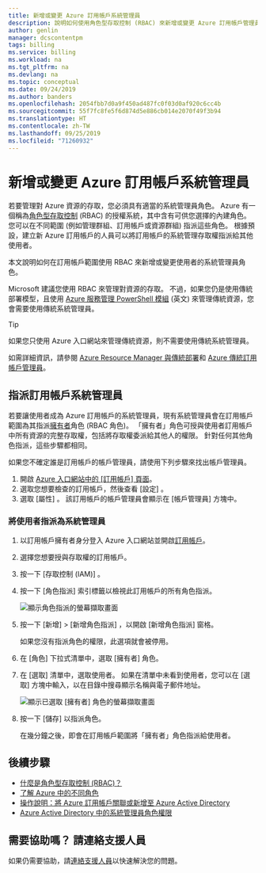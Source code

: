 ```yaml
---
title: 新增或變更 Azure 訂用帳戶系統管理員
description: 說明如何使用角色型存取控制 (RBAC) 來新增或變更 Azure 訂用帳戶管理員。
author: genlin
manager: dcscontentpm
tags: billing
ms.service: billing
ms.workload: na
ms.tgt_pltfrm: na
ms.devlang: na
ms.topic: conceptual
ms.date: 09/24/2019
ms.author: banders
ms.openlocfilehash: 2054fbb7d0a9f450ad487fc0f03d0af920c6cc4b
ms.sourcegitcommit: 55f7fc8fe5f6d874d5e886cb014e2070f49f3b94
ms.translationtype: HT
ms.contentlocale: zh-TW
ms.lasthandoff: 09/25/2019
ms.locfileid: "71260932"
---
```

# <a name="add-or-change-azure-subscription-administrators"></a>新增或變更 Azure 訂用帳戶系統管理員


若要管理對 Azure 資源的存取，您必須具有適當的系統管理員角色。 Azure 有一個稱為[角色型存取控制](../role-based-access-control/overview.md) (RBAC) 的授權系統，其中含有可供您選擇的內建角色。 您可以在不同範圍 (例如管理群組、訂用帳戶或資源群組) 指派這些角色。 根據預設，建立新 Azure 訂用帳戶的人員可以將訂用帳戶的系統管理存取權指派給其他使用者。

本文說明如何在訂用帳戶範圍使用 RBAC 來新增或變更使用者的系統管理員角色。

Microsoft 建議您使用 RBAC 來管理對資源的存取。 不過，如果您仍是使用傳統部署模型，且使用 [Azure 服務管理 PowerShell 模組](https://docs.microsoft.com/powershell/module/servicemanagement/azure) \(英文\) 來管理傳統資源，您會需要使用傳統系統管理員。

> [!TIP]
> 如果您只使用 Azure 入口網站來管理傳統資源，則不需要使用傳統系統管理員。

如需詳細資訊，請參閱 [Azure Resource Manager 與傳統部署](../azure-resource-manager/resource-manager-deployment-model.md)和 [Azure 傳統訂用帳戶管理員](../role-based-access-control/classic-administrators.md)。

<a name="add-an-admin-for-a-subscription"></a>

## <a name="assign-a-subscription-administrator"></a>指派訂用帳戶系統管理員

若要讓使用者成為 Azure 訂用帳戶的系統管理員，現有系統管理員會在訂用帳戶範圍為其指派[擁有者](../role-based-access-control/built-in-roles.md#owner)角色 (RBAC 角色)。 「擁有者」角色可授與使用者訂用帳戶中所有資源的完整存取權，包括將存取權委派給其他人的權限。 針對任何其他角色指派，這些步驟都相同。

如果您不確定誰是訂用帳戶的帳戶管理員，請使用下列步驟來找出帳戶管理員。

1. 開啟 [Azure 入口網站中的 [訂用帳戶] 頁面](https://portal.azure.com/#blade/Microsoft_Azure_Billing/SubscriptionsBlade)。
1. 選取您想要檢查的訂用帳戶，然後查看 [設定]  。
1. 選取 [屬性]  。 該訂用帳戶的帳戶管理員會顯示在 [帳戶管理員]  方塊中。

### <a name="to-assign-a-user-as-an-administrator"></a>將使用者指派為系統管理員

1. 以訂用帳戶擁有者身分登入 Azure 入口網站並開啟[訂用帳戶](https://portal.azure.com/#blade/Microsoft_Azure_Billing/SubscriptionsBlade)。

1. 選擇您想要授與存取權的訂用帳戶。

1. 按一下 [存取控制 (IAM)]  。

1. 按一下 [角色指派]  索引標籤以檢視此訂用帳戶的所有角色指派。

    ![顯示角色指派的螢幕擷取畫面](./media/billing-add-change-azure-subscription-administrator/role-assignments.png)

1. 按一下 [新增]   > [新增角色指派]  ，以開啟 [新增角色指派]  窗格。

    如果您沒有指派角色的權限，此選項就會被停用。

1. 在 [角色]  下拉式清單中，選取 [擁有者]  角色。

1. 在 [選取]  清單中，選取使用者。 如果在清單中未看到使用者，您可以在 [選取]  方塊中輸入，以在目錄中搜尋顯示名稱與電子郵件地址。

    ![顯示已選取 [擁有者] 角色的螢幕擷取畫面](./media/billing-add-change-azure-subscription-administrator/add-role.png)

1. 按一下 [儲存]  以指派角色。

    在幾分鐘之後，即會在訂用帳戶範圍將「擁有者」角色指派給使用者。

## <a name="next-steps"></a>後續步驟

* [什麼是角色型存取控制 (RBAC)？](../role-based-access-control/overview.md)
* [了解 Azure 中的不同角色](../role-based-access-control/rbac-and-directory-admin-roles.md)
* [操作說明：將 Azure 訂用帳戶關聯或新增至 Azure Active Directory](../active-directory/fundamentals/active-directory-how-subscriptions-associated-directory.md)
* [Azure Active Directory 中的系統管理員角色權限](../active-directory/users-groups-roles/directory-assign-admin-roles.md)

## <a name="need-help-contact-support"></a>需要協助嗎？ 請連絡支援人員

如果仍需要協助，請[連絡支援人員](https://portal.azure.com/?#blade/Microsoft_Azure_Support/HelpAndSupportBlade)以快速解決您的問題。

